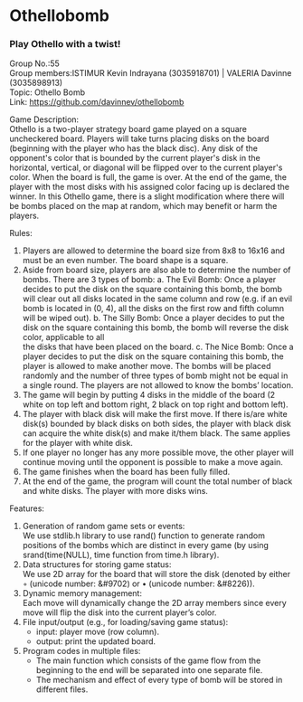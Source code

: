 # Othellobomb
### Play Othello with a twist!

Group No.:55  
Group members:ISTIMUR Kevin Indrayana (3035918701) | VALERIA Davinne (3035898913)  
Topic: Othello Bomb  
Link: https://github.com/davinnev/othellobomb  

Game Description:  
Othello is a two-player strategy board game played on a square uncheckered board. Players will take turns placing disks on the board (beginning with the player who has the black disc). Any disk of the opponent's color that is bounded by the current player's disk in the horizontal, vertical, or diagonal will be flipped over to the current player's color. When the board is full, the game is over. At the end of the game, the player with the most disks with his assigned color facing up is declared the winner. In this Othello game, there is a slight modification where there will be bombs placed on the map at random, which may benefit or harm the players.

Rules:
1. Players are allowed to determine the board size from 8x8 to 16x16 and must be an even number. The board shape is a square.
2. Aside from board size, players are also able to determine the number of bombs. There are 3 types of bomb:
      a. The Evil Bomb: Once a player decides to put the disk on the square containing this bomb, the bomb will clear out all disks located in the same 
         column and row (e.g. if an evil bomb is located in (0, 4), all the disks on the first row and fifth column will be wiped out).
      b. The Silly Bomb: Once a player decides to put the disk on the square containing this bomb, the bomb will reverse the disk color, applicable to all  
         the disks that have been placed on the board.
      c. The Nice Bomb: Once a player decides to put the disk on the square containing this bomb, the player is allowed to make another move.
	       The bombs will be placed randomly and the number of three types of bomb might not be equal in a single round. The players are not allowed to know 
         the bombs’ location.
3. The game will begin by putting 4 disks in the middle of the board (2 white on top left and bottom right, 2 black on top right and bottom left).
4. The player with black disk will make the first move. If there is/are white disk(s) bounded by black disks on both sides, the player with black disk can 
   acquire the white disk(s) and make it/them black. The same applies for the player with white disk.
5. If one player no longer has any more possible move, the other player will continue moving until the opponent is possible to make a move again.
6. The game finishes when the board has been fully filled.
7. At the end of the game, the program will count the total number of black and white disks. The player with more disks wins.

Features:
1. Generation of random game sets or events:   
	We use stdlib.h library to use rand() function to generate random positions of the bombs which are 	distinct in every game (by using srand(time(NULL), time function from time.h library).
2. Data structures for storing game status:  
	We use 2D array for the board that will store the disk (denoted by either ◦ (unicode number: &#9702) or • (unicode number: &#8226)).
3. Dynamic memory management:   
	Each move will dynamically change the 2D array members since every move will flip the disk into the current player’s color.
4. File input/output (e.g., for loading/saving game status):  
	- input: player move (row column).
	- output: print the updated board.
5. Program codes in multiple files:   
	- The main function which consists of the game flow from the beginning to the end will be separated into one separate file.
	- The mechanism and effect of every type of bomb will be stored in different files.
